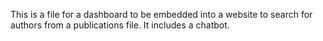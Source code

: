 This is a file for a dashboard to be embedded into a website to search for authors from a publications file. It includes a chatbot.
